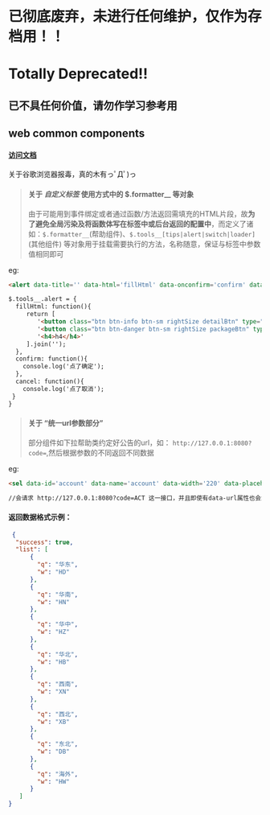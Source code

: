 # 已彻底废弃，未进行任何维护，仅作为存档用！！
# Totally Deprecated!!

## 已不具任何价值，请勿作学习参考用

## web common components

#### [访问文档](http://209.250.239.181:8080/)
关于谷歌浏览器报毒，真的木有っﾟДﾟ)っ

> #### 关于 *自定义标签*  使用方式中的 $.formatter__ 等对象 
> 由于可能用到事件绑定或者通过函数/方法返回需填充的HTML片段，故**为了避免全局污染及将函数体写在标签中或后台返回的配置中**，而定义了诸如：`$.formatter__`(帮助组件)、`$.tools__[tips|alert|switch|loader]`(其他组件) 等对象用于挂载需要执行的方法，名称随意，保证与标签中参数值相同即可 

eg: 
 ```html
 <alert data-title='' data-html='fillHtml' data-onconfirm='confirm' data-oncancel='cancel'></alert>
 
 $.tools__.alert = {
   fillHtml: function(){
      return [
         '<button class="btn btn-info btn-sm rightSize detailBtn" type="button"><i class="fa fa-paste"></i>详情</button>',
         '<button class="btn btn-danger btn-sm rightSize packageBtn" type="button"><i class="fa fa-envelope"></i>通知</button>',
         '<h4>h4</h4>'
      ].join('');
   },
   confirm: function(){
     console.log('点了确定');
   },
   cancel: function(){
     console.log('点了取消');
  }
}
 ```

> #### 关于 “统一url参数部分”
> 部分组件如下拉帮助类约定好公告的url，如： `http://127.0.0.1:8080?code=`,然后根据参数的不同返回不同数据 

eg: 
 ```html
 <sel data-id='account' data-name='account' data-width='220' data-placeholder='请选择' data-code='ACT'></sel> 
 
 //会请求 http://127.0.0.1:8080?code=ACT 这一接口，并且即使有data-url属性也会忽略。若使用data-url则应填完整的url
 ```

#### 返回数据格式示例：

```json
 {
  "success": true,
  "list": [
      {
        "q": "华东",
        "w": "HD"
      },
      {
        "q": "华南",
        "w": "HN"
      },
      {
        "q": "华中",
        "w": "HZ"
      },
      {
        "q": "华北",
        "w": "HB"
      },
      {
        "q": "西南",
        "w": "XN"
      },
      {
        "q": "西北",
        "w": "XB"
      },
      {
        "q": "东北",
        "w": "DB"
      },
      {
        "q": "海外",
        "w": "HW"
      }
   ]
}
```
